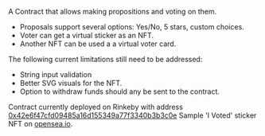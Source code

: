 A Contract that allows making propositions and voting on them.
 - Proposals support several options: Yes/No, 5 stars, custom choices.
 - Voter can get a virtual sticker as an NFT.
 - Another NFT can be used a a virtual voter card.

The following current limitations still need to be addressed:
- String input validation
- Better SVG visuals for the NFT.
- Option to withdraw funds should any be sent to the contract.

Contract currently deployed on Rinkeby with address [0x42e6f47cfd09485a16d155349a77f3340b3b3c0e](https://rinkeby.etherscan.io/address/0x42e6f47cfd09485a16d155349a77f3340b3b3c0e)
Sample 'I Voted' sticker NFT on [opensea.io](https://testnets.opensea.io/assets/0x42e6f47cfd09485a16d155349a77f3340b3b3c0e/0).
